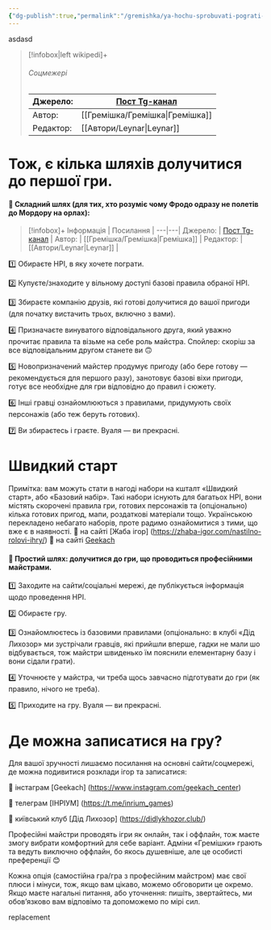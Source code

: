 ```yaml
---
{"dg-publish":true,"permalink":"/gremishka/ya-hochu-sprobuvati-pograti-ale-gadki-ne-mayu-yak-cze-zrobiti/"}
---
```


asdasd
> [!infobox|left wikipedi]+
> ###### Соцмежері
> | Джерело:  | [Пост Tg-канал](https://t.me/gremishkaua/12) |
> | ---- | --- |
> | Автор:  | [[Гремішка/Гремішка\|Гремішка]] |
> | Редактор: |  [[Автори/Leynar\|Leynar]] |

# Тож, є кілька шляхів долучитися до першої гри.

#### 🐾 Складний шлях (для тих, хто розуміє чому Фродо одразу не полетів до Мордору на орлах):

> [!infobox]+
> Інформація |  Посилання |
> ---|---|
> Джерело:  | [Пост Tg-канал](https://t.me/gremishkaua/12) |
> Автор:  | [[Гремішка/Гремішка\|Гремішка]] |
> Редактор: |  [[Автори/Leynar\|Leynar]] |

1️⃣ Обираєте НРІ, в яку хочете пограти.

2️⃣ Купуєте/знаходите у вільному доступі базові правила обраної НРІ.

3️⃣ Збираєте компанію друзів, які готові долучитися до вашої пригоди (для початку вистачить трьох, включно з вами).

4️⃣ Призначаєте винуватого відповідального друга, який уважно прочитає правила та візьме на себе роль майстра. Спойлер: скоріш за все відповідальним другом станете ви 🙃

5️⃣ Новопризначений майстер продумує пригоду (або бере готову — рекомендується для першого разу), занотовує базові віхи пригоди, готує все необхідне для гри відповідно до правил і сюжету.

6️⃣ Інші гравці ознайомлюються з правилами, придумують своїх персонажів (або теж беруть готових).

7️⃣ Ви збираєтесь і граєте. Вуаля — ви прекрасні.

# Швидкий старт
Примітка: вам можуть стати в нагоді набори на кшталт «Швидкий старт», або «Базовий набір». Такі набори існують для багатьох НРІ, вони містять скорочені правила гри, готових персонажів та (опціонально) кілька готових пригод, мапи, роздаткові матеріали тощо. Українською перекладено небагато наборів, проте радимо ознайомитися з тими, що вже є в наявності.
💚 на сайті [Жаба ігор] (https://zhaba-igor.com/nastilno-rolovi-ihry/)
💚 на сайті [Geekach](https://geekach.com.ua/rolyovi-ihry/) 
 
 #### 🐾 Простий шлях: долучитися до гри, що проводиться професійними майстрами.

1️⃣ Заходите на сайти/соціальні мережі, де публікується інформація щодо проведення НРІ.

2️⃣ Обираєте гру.

3️⃣ Ознайомлюєтесь із базовими правилами (опціонально: в клубі «Дід Лихозор» ми зустрічали гравців, які прийшли вперше, гадки не мали шо відбувається, тож майстри швиденько їм пояснили елементарну базу і вони сідали грати).

4️⃣ Уточнюєте у майстра, чи треба щось завчасно підготувати до гри (як правило, нічого не треба).

5️⃣ Приходите на гру. Вуаля — ви прекрасні.

# Де можна записатися на гру?
Для вашої зручності лишаємо посилання на основні сайти/соцмережі, де можна подивитися розклади ігор та записатися:

💚 інстаграм [Geekach] (https://www.instagram.com/geekach_center)

💚 телеграм [ІНРІУМ] (https://t.me/inrium_games) 

💚 київський клуб [Дід Лихозор] (https://didlykhozor.club/) 

Професійні майстри проводять ігри як онлайн, так і оффлайн, тож маєте змогу вибрати комфортний для себе варіант. Адміни «Гремішки» грають та ведуть виключно оффлайн, бо якось душевніше, але це особисті преференції 😊

Кожна опція (самостійна гра/гра з професійним майстром) має свої плюси і мінуси, тож, якщо вам цікаво, можемо обговорити це окремо. Якщо маєте нагальні питання, або уточнення: пишіть, звертайтесь, ми обов’язково вам відповімо та допоможемо по мірі сил.




replacement

